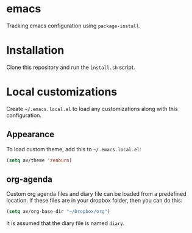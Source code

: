 emacs
=====

Tracking emacs configuration using `package-install`.

# Installation

Clone this repository and run the `install.sh` script.

# Local customizations

Create `~/.emacs.local.el` to load any customizations along with this
configuration.

## Appearance

To load custom theme, add this to `~/.emacs.local.el`:

``` lisp
(setq av/theme 'zenburn)
```

## org-agenda

Custom org agenda files and diary file can be loaded from a predefined
location. If these files are in your dropbox folder, then you can do
this:

``` lisp
(setq av/org-base-dir "~/Dropbox/org")
```

It is assumed that the diary file is named `diary`.
